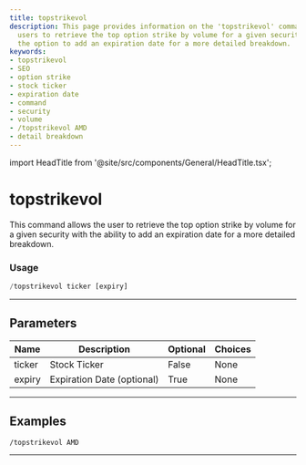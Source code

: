 ```yaml
---
title: topstrikevol
description: This page provides information on the 'topstrikevol' command allowing
  users to retrieve the top option strike by volume for a given security. It includes
  the option to add an expiration date for a more detailed breakdown.
keywords:
- topstrikevol
- SEO
- option strike
- stock ticker
- expiration date
- command
- security
- volume
- /topstrikevol AMD
- detail breakdown
---
```


import HeadTitle from '@site/src/components/General/HeadTitle.tsx';

<HeadTitle title="topstrikevol - Options - Telegram - Reference | OpenBB Bot Docs" />

# topstrikevol

This command allows the user to retrieve the top option strike by volume for a given security with the ability to add an expiration date for a more detailed breakdown.

### Usage

```python wordwrap
/topstrikevol ticker [expiry]
```

---

## Parameters

| Name | Description | Optional | Choices |
| ---- | ----------- | -------- | ------- |
| ticker | Stock Ticker | False | None |
| expiry | Expiration Date (optional) | True | None |


---

## Examples

```
/topstrikevol AMD
```
---
